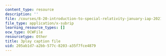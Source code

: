 ```yaml
---
content_type: resource
description: ''
file: /courses/8-20-introduction-to-special-relativity-january-iap-2021/205ab1d7a2bb577c8203a35f7fce4879_UxTIYMtNc4g.vtt
file_type: application/x-subrip
learning_resource_types: []
ocw_type: OCWFile
resourcetype: Other
title: 3play caption file
uid: 205ab1d7-a2bb-577c-8203-a35f7fce4879
---
```


